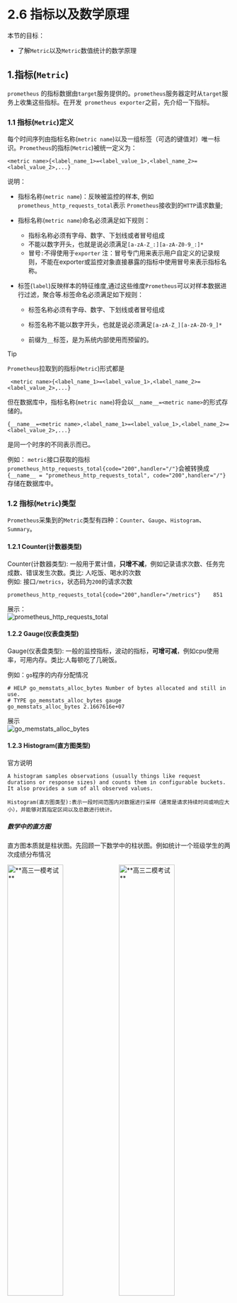 # 2.6 指标以及数学原理

本节的目标：

- 了解`Metric`以及`Metric`数值统计的数学原理

  

## 1.指标(`Metric`)

`prometheus` 的指标数据由`target`服务提供的。`prometheus`服务器定时从`target`服务上收集这些指标。在开发` prometheus exporter`之前，先介绍一下指标。

### 1.1 指标(`Metric`)定义

每个时间序列由指标名称(`metric name`)以及一组标签（可选的键值对）唯一标识。`Prometheus`的指标(`Metric`)被统一定义为： 

```
<metric name>{<label_name_1>=<label_value_1>,<label_name_2>=<label_value_2>,...} 
```

说明：

- 指标名称(`metric name`)：反映被监控的样本, 例如`prometheus_http_requests_total`表示 `Prometheus`接收到的`HTTP`请求数量; 

- 指标名称(`metric name`)命名必须满足如下规则：

  - 指标名称必须有字母、数字、下划线或者冒号组成
  - 不能以数字开头，也就是说必须满足`[a-zA-Z_:][a-zA-Z0-9_:]*`
  - 冒号`:`不得使用于`exporter`    注：冒号专门用来表示用户自定义的记录规则，不能在exporter或监控对象直接暴露的指标中使用冒号来表示指标名称。

- 标签(`label`)反映样本的特征维度,通过这些维度`Prometheus`可以对样本数据进行过滤，聚合等.标签命名必须满足如下规则：
  - 标签名称必须有字母、数字、下划线或者冒号组成

  - 标签名称不能以数字开头，也就是说必须满足`[a-zA-Z_][a-zA-Z0-9_]*`

  - 前缀为`__`标签，是为系统内部使用而预留的。

    

> [!TIP]
>
> `Prometheus`拉取到的指标(`Metric`)形式都是
>
> ```
>  <metric name>{<label_name_1>=<label_value_1>,<label_name_2>=<label_value_2>,...} 
> ```
>
> 但在数据库中，指标名称(`metric name`)将会以`__name__=<metric name>`的形式存储的。
>
> ```
> {__name__=<metric name>,<label_name_1>=<label_value_1>,<label_name_2>=<label_value_2>,...} 
> ```
>
> 是同一个时序的不同表示而已。
>
> 
>
> 例如： `metric`接口获取的指标`prometheus_http_requests_total{code="200",handler="/"}`会被转换成 `{__name__ = "prometheus_http_requests_total", code="200",handler="/"}`存储在数据库中。
>
> 



### 1.2 指标(`Metric`)类型

`Prometheus`采集到的`Metric`类型有四种：`Counter`、`Gauge`、`Histogram`、`Summary`。  

#### 1.2.1 Counter(计数器类型)

Counter(计数器类型): 一般用于累计值，**只增不减**，例如记录请求次数、任务完成数、错误发生次数。类比: 人吃饭、喝水的次数  
例如: 接口`/metrics`，状态码为`200`的请求次数

```text
prometheus_http_requests_total{code="200",handler="/metrics"}    851
```

展示：  
![prometheus_http_requests_total](./src/prometheus_http_requests_total.png "prometheus_http_requests_total")

#### 1.2.2 Gauge(仪表盘类型)

Gauge(仪表盘类型): 一般的监控指标，波动的指标，**可增可减**，例如cpu使用率，可用内存。类比:人每顿吃了几碗饭。 

例如：`go`程序的内存分配情况  

```
# HELP go_memstats_alloc_bytes Number of bytes allocated and still in use.
# TYPE go_memstats_alloc_bytes gauge
go_memstats_alloc_bytes 2.1667616e+07
```

展示  
 ![go_memstats_alloc_bytes](./src/go_memstats_alloc_bytes.png "go_memstats_alloc_bytes")



#### 1.2.3 Histogram(直方图类型) 

官方说明

``````text
A histogram samples observations (usually things like request durations or response sizes) and counts them in configurable buckets. It also provides a sum of all observed values.

Histogram(直方图类型):表示一段时间范围内对数据进行采样（通常是请求持续时间或响应大小），并能够对其指定区间以及总数进行统计。
``````



#####  数学中的直方图

直方图本质就是柱状图。先回顾一下数学中的柱状图。例如统计一个班级学生的两次成绩分布情况                                          

<img src="./src/math_histogram_core_1.drawio.png" width="50%" height="50%" alt="**高三一模考试**"><img src="./src/math_histogram_core_2.drawio.png" width="50%" height="50%" alt="**高三二模考试**">

**要素**

- **采样次数** 每次统计的样本数都是 `57`，例如:一模中 `张三 73分`、`李四 46分`、`王五 91分`、.....  每个都是一个样本，一模成绩需要采样`57`个次。同样二模也需要采样`57`个次。
- **区间划分 **
  - 上图中区间划分为   `分数 <=60` 、 `60< 分数 <=70`、 `70< 分数 <=80`、 `80< 分数 <=90`、`90<分数 <=100`;
  - 每个区间仅统计当前区间的数据量，例如一模考试中，`70~80`之间的有`19`人;
  - 查询多个区间数据需要进行加法运算，例如计算一模考试中 小于`90`分的人数`5+16+19+13=53`
- 计算平均值 `总分数/采样数`。`(73 + 46 + 91 +.....) / 57`
- 下一次考试成绩的统计不涉及本次考试成绩，一模成绩、二模成绩不能混淆统计。例如：二模中 `张三 69分` 不会统计在一模的 `60 <分数 <=70`区间中；



##### prometheus中的直方图

`prometheus`中的`直方图`(或`柱状图`)与数学的`直方图`(或`柱状图`)进行了"**优化**"：**累加直方图**  

注： 累加直方图数学定义 https://en.wikipedia.org/wiki/Histogram#Cumulative_histogram



<img src="./src/math_histogram_core.drawio.png" width="60%" height="80%" alt="考试"><img src="./src/prometheus_histogram_core.drawio.png" width="30%" height="45%" alt="**高三一模考试**">

说明：

- 数学直方图区间对应的就是`prometheus`中的`直方图`的桶，也就是`bucket`。每个桶的值是**小于或等于**桶的上限的数据之和。例如本次考试`成绩<= 60` 有`5`人，`60<成绩<=70`有`16`人，`70<成绩<=80`有`19`人；那么桶`60~70`部分就是`5+16=21` ,桶`70~80`部分就是`5+16+19=40`
- 查询多个区间数据不再需要加法运算，例如计算小于`90`分的人数直接获取`53`
- `prometheus`中的直方图是时间序列，时间序列本身是**累积**的。类比此例，就是本次考试成绩会计入下一次考试中。



**计算方式**

<table>
  <capital>统计流程</capital>
  <tr>
    <th>成绩采样</th>
    <th rowspan=2 > prometheus <br>直方图初始数据 </th>
    <th colspan=3 > 张三/73/一模 </th>
    <th colspan=3> 李四/46/一模 </th>
    <th colspan=3> 王五/91/一模 </th>
    <th colspan=3> 张三/69/二模 </th>
    <th > ...</th>
  </tr>
  <tr>
    <th>区间</th>
    <th >采样</th>
    <th >数学直方图</th>
    <th >prometheus直方图</th>
    <th >采样</th>
    <th >数学直方图</th>
    <th >prometheus直方图</th>
    <th >采样</th>
    <th >数学直方图</th>
    <th >prometheus直方图</th>
    <th >采样</th>
    <th >数学直方图</th>
    <th >prometheus直方图</th>
    <th ></th>
  </tr>
    <tr>
    <th> 分数<=60 </th>
    <td >0</td>
    <td >0</td>
    <td >0</td>
    <td >0</td>
    <td >1</td>
    <td >1</td>
    <td >1</td>
    <td >0</td>
    <td >1</td>
    <td >1</td>
    <td >0</td>
    <td >1</td>
    <td >1</td>
    <td ></td>
  </tr>
  <tr>
    <th> 60<分数<=70 </th>
    <td >0</td>
    <td >0</td>
    <td >0</td>
    <td >0</td>
    <td >0</td>
    <td >0</td>
    <td >1</td>
    <td >0</td>
        <td >0</td>
    <td >1</td>
    <td >1</td>
        <td >1</td>
    <td >2</td>
    <td ></td>
  </tr>
  <tr>
    <th>70< 分数 <=80</th>
    <td >0</td>
    <td >1</td>
    <td >1</td>
    <td >1</td>
    <td >0</td>
    <td >1</td>
    <td >2</td>
    <td >0</td>
    <td >1</td>
    <td >2</td>
    <td >0</td>
    <td >1</td>
    <td >3</td>
    <td ></td>
  </tr>
    <tr>
    <th>80< 分数 <=90</th>
    <td >0</td>
    <td >0</td>
    <td >0</td>
    <td >1</td>
    <td >0</td>
        <td >0</td>
    <td >2</td>
    <td >0</td>
        <td >0</td>
    <td >2</td>
    <td >0</td>
        <td >0</td>
    <td >3</td>
    <td ></td>
  </tr>
    <tr>
    <th>90< 分数 <=100</th>
    <td >0</td>
    <td >0</td>
        <td >0</td>
    <td >1</td>
    <td >0</td>
        <td >0</td>
    <td >2</td>
    <td >1</td>
        <td >1</td>
    <td >3</td>
    <td >0</td>
        <td >1</td>
    <td >4</td>
    <td ></td>
  </tr>
    <tr>
    <th>总成绩</th>
    <td >0</td>
    <td >-</td>
    <td >73</td>
        <td >73</td>
    <td >-</td>
    <td >73+46=119</td>
    <td >73+46=119</td>
    <td >-</td>
    <td >73+46+91=210</td>
    <td >73+46+91=210</td>
    <td >-</td>
    <td >73+46+91+69=279</td>
    <td >73+46+91+69=279</td>
    <td >-</td>
  </tr>
    <tr>
    <th> 采样次数 </th>
    <td >0</td>
    <td colspan=3 >1</td>
    <td colspan=3 >2</td>
    <td colspan=3 >3</td>
    <td colspan=3 >4</td>
    <td ></td>
  </tr>
</table>


为了方便理解，咱们把数学中的直方图作为中间计算过程。如果真是采用这种运算方式，太复杂了。那么怎么运算呢？

``````text
分数<=60               

60<分数<=70

70<分数<=80

80<分数<=90

90<分数<=100

总成绩

采样数量
``````





`prometheus`中的直方图格式`xxxx_bucket{le="<数值>"[,其他标签]} <数值>`，*注：`le`是**向上包含**的,即**小于等于**。

直方图指标由三个部分：

- 采样次数即总样本数量，**累加的**，指标名称以`_count`结尾。
- 所有测量值之和,**累加的**，指标名称以`_sum`结尾。
- 一组直方图的桶，指标名称以`_bucket`结尾，标签包含`le`。每一个桶的数据是**累加的**。



**例如**：下例截取自`prometheus`的监控数据，此为`prometheus`调用`/metrics`接口的耗时。

```
prometheus_http_request_duration_seconds_bucket{handler="/metrics",le="0.1"} 210
prometheus_http_request_duration_seconds_bucket{handler="/metrics",le="0.2"} 250
prometheus_http_request_duration_seconds_bucket{handler="/metrics",le="0.4"} 255
prometheus_http_request_duration_seconds_bucket{handler="/metrics",le="1"}  255
prometheus_http_request_duration_seconds_bucket{handler="/metrics",le="3"} 255
prometheus_http_request_duration_seconds_bucket{handler="/metrics",le="8"} 255
prometheus_http_request_duration_seconds_bucket{handler="/metrics",le="20"} 255
prometheus_http_request_duration_seconds_bucket{handler="/metrics",le="60"} 255
prometheus_http_request_duration_seconds_bucket{handler="/metrics",le="120"} 255
prometheus_http_request_duration_seconds_bucket{handler="/metrics",le="+Inf"} 255
prometheus_http_request_duration_seconds_sum{handler="/metrics"} 58.465142
prometheus_http_request_duration_seconds_count{handler="/metrics"} 728
```

说明：`request_time <= 0.1s`的请求数 `727`，`request_time <= 0.4s`的请求数 `728`。  

展示   

![prometheus_http_request_duration_seconds_bucket](./src/prometheus_http_request_duration_seconds_bucket.png " prometheus_http_request_duration_seconds_bucket")



#####  累加直方图有什么好处？

###### 分位数计算简单

分位数：对一批数据进行排序之后，排在`p%`位置的数值大小。例如：有`100`个数字，按照从小到大的顺序排列，`P75`就是第`75`位置上的数、`P90`就是第`90`位置上的数。上面一模成绩而言，`P90` 应该是顺序在`51`( 即： *`57 * 90%  ≈ 51`* )位置上的分数 。

如果使用数学直方图 找第`51`位置上的分数。

- [0 , 60]       5人                                            5   <  51
- [0, 70]        5 + 16 = 21人                           21  < 51
- [0, 70]        5 + 16  + 19 =  40人                40  < 51
- [0, 80]        5 + 16  + 19  + 13 =  53人      53   > 51          ====>       排序第`51`位置上的分数在`(70, 80]`区间。

如果使用prometheus直方图 找第`51`位置上的分数。

- [0 , 60]       5人            5   <  51
- [0, 70]        21人         21  < 51
- [0, 70]        40人         40  < 51
- [0, 80]        53人         53   > 51          ====>       排序第`51`位置上的分数在` (70, 80]`区间。

使用`prometheus`直方图 查找分位数无需进行**累加**计算。

> [!TIP]
>
> 延伸：`prometheus`直方图计算分位数的逻辑  
>
> 在工作中，`prometheus`直方图经常通过函数`histogram_quantile`来**估算**分位数，例如响应`P90`、`P95`、`P99`等。`histogram_quantile`是如何进行估算的呢？
>
> 1. `采样次数 * P%`  获得第几位上的样本。例如上例 `P90` 是顺序在`51`( 即： *`57 * 90%  ≈ 51`* )位上的分数 。
>
> 2. 依次比较每个`bucket`的数量，获取样本所在区间，即找到对应的`bucket`。见上例查找过程。
>
> 3. 不妨将对应的`bucket`暂时命名为`bucketA`。`prometheus`直方图会认为`bucketA`的样本都是**线性均匀**分布在这个区间里的。` (70, 80]`区间里有`13`个样本，这`13`个样本均匀分布于`70~80`之间，那么每个样本之间的间隔就是`(80-70)/13`;  `P90`的分数是这个` (70, 80]`区间里的第`11`位，那么估计值为`70 + (80-70)/13 * 11`
>
>    综上：估算公式  `bucketStart + (bucketEnd-bucketStart)*float64(rank/count)`    
>
>    -  `rank`     分位数在当前`bucket`中是第几位  
>    - `count`   当前`bucket`中的样本数量。
>    - `bucketStart`、` bucketEnd`  表示当前`bucket`的开始边界、结束边。
>
> 
>
> 既然是估算，那么一定是存在**误差**的。prometheus直方图要做的就是尽量减少误差，以确保精确。



补充文档：

- 分位数误差     https://prometheus.io/docs/practices/histograms/#errors-of-quantile-estimation
- histogram_quantile函数  https://prometheus.io/docs/prometheus/latest/querying/functions/#histogram_quantile



#### 1.2.4 Summary

官方说明[Summary](https://prometheus.io/docs/concepts/metric_types/#summary)

```
Similar to a histogram, a summary samples observations (usually things like request durations and response sizes). While it also provides a total count of observations and a sum of all observed values, it calculates configurable quantiles over a sliding time window.

Summary(摘要类型):表示一段时间范围内对数据进行采样（通常是请求持续时间或响应大小)，并能够对其指定比例以及总数进行统计。

```

**客户端**对**一段时间内**（默认的最长时间是`10 分钟`）的每个采样点进行统计，并形成分位图。格式`xxxx{quantile="<φ>"[,其他标签]} <数值>`，quantile**分位数**


`Summary`指标由三个部分：

- 一组**分位数**数据，指标标签包含`quantile`，即：中位数(`quantile="0.5"`)、`7.5`分位(`quantile="0.75"`)
- 观测对象发生的次数，指标名称以`_count`结尾。
- 所有测量值之和,指标名称以`_sum`结尾。


例如：

```text
# HELP go_gc_duration_seconds A summary of the pause duration of garbage collection cycles.
# TYPE go_gc_duration_seconds summary
go_gc_duration_seconds{quantile="0"} 2.4291e-05
go_gc_duration_seconds{quantile="0.25"} 3.75e-05
go_gc_duration_seconds{quantile="0.5"} 0.000167125
go_gc_duration_seconds{quantile="0.75"} 0.000247333
go_gc_duration_seconds{quantile="1"} 0.000343667
go_gc_duration_seconds_sum 0.001557791
go_gc_duration_seconds_count 10
```

从上面的样本

- `Prometheus Server`语言`GC`进行了`10`次，总耗时` 0.001557791s`
- 中位数(`quantile="0.5"`)耗时`0.000167125s`，即`50%` 的垃圾回收时长都小于等于`0.000167125s` ;
- `7.5`位数(`quantile="0.75"`)耗时`0.000247333s`，即`75%` 的垃圾回收时长都小于等于`0.000247333` ;

展示  
![go_gc_duration_seconds](./src/go_gc_duration_seconds.png " go_gc_duration_seconds")


##### Summary计算细节

官方文档上有这么一行表述
```
streaming φ-quantiles (0 ≤ φ ≤ 1) of observed events, exposed as <basename>{quantile="<φ>"}
```

1. 最多使用近`10分钟`的数据进行计算

  客户端计算`Summary`的时候，最多使用近[10分钟](https://github.com/prometheus/client_golang/blob/main/prometheus/summary.go#L75)的数据进行计算，不是将服务全时段的数据进行计算。

​	因为时间越接近，数据的相关性越大。例如预测学生高考成绩，我们优选选择高三成绩作为样本去分析，而不是选择小学成绩去分析。


2. 误差

  表述里有`φ-quantiles (0 ≤ φ ≤ 1)`  表示误差，表示误差允许偏移几个分位数，准确的表述 `φ ± quantiles`

​	例如上例中，如果设置 `quantile="0.75"`的允许误差是 `0.05`，分位数在 `(0.70, 0.80)`范围内都是可以接受的。

``````
go_gc_duration_seconds{quantile="0.75"} 0.000247333
``````

​	表示：`0.000247333`  表示`go_gc_duration_seconds` 分位数在 `(0.70, 0.80)`范围内。

​	那么怎么设置误差呢？在客户端的代码里写死的。

​	下面是一段被监控服务的代码：

``````go
	respDurations = prometheus.NewSummaryVec(
		prometheus.SummaryOpts{
			Name:       "tyltr_request_duration",
			Help:       "响应时间",
			Objectives: map[float64]float64{0.5: 0.05, 0.9: 0.01, 0.99: 0.001},
		},
		[]string{"path"},
	)
``````



`Objectives` 就表示分位数和误差

- 中位数`0.5` 允许误差是`0.05`的分位数,即误差范围:`(0.45,0.55)`

- `0.9`分位 允许误差是`0.01`个分位数 ,即误差范围:`(0.89,0.91)`

- `0.99`分位 允许误差是`0.001`个分位数，即误差范围:`(0.989,0.991)`

  

#### Histogram与 Summary对比

- 被监控服务统计时，`Summary`结构有频繁的全局锁操作， `Histogram` 仅仅对每个桶做一个原子变量的计数。

- 通过`Histogram`计算分位数是由服务端计算出来的，`Summary`是由客户端计算出来的。

- `Summary` 的百分位是提前在客户端代码里指定的，在服务端观测指标数据时不能获取未指定的分为数。而 `Histogram` 则可以通过 `promql` 随便指定，虽然计算的不如 `Summary` 准确，但带来了灵活性。

- `Summary` 是不能聚合的。例如两个服务A、B 请求时延分别是：

  服务A:   `0.5s`、`0.25s` 、`0.21s`、`0.45s` 、`0.31s`   接受5次请求，那么中位数是`0.31s` 

  服务B:   `0.05s`、`0.015s` 、`0.001s`、`0.003s` 、`0.1s` 、`0.002s` 、`0.006s`    接受7次请求，那么中位数是`0.006s` 

  ❌如果使用`(0.31s +0.006s)/2 `  来聚合整体的中位数就大错特错了❌。



官方给了两条建议

1. 如果需要聚合，选择 `Histogram`。
2. 如果比较清楚要观测的指标的范围和分布情况，选择 `Histogram`。如果需要精确的分位数选择 `Summary`。



